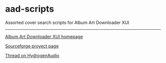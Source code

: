 aad-scripts
===========

Assorted cover search scripts for Album Art Downloader XUI

---

[Album Art Downloader XUI homepage](http://sourceforge.net/apps/mediawiki/album-art/index.php?title=Main_Page)

[Sourceforge proyect page](http://sourceforge.net/projects/album-art/)

[Thread on HydrogenAudio](http://www.hydrogenaudio.org/forums/index.php?showtopic=57392)